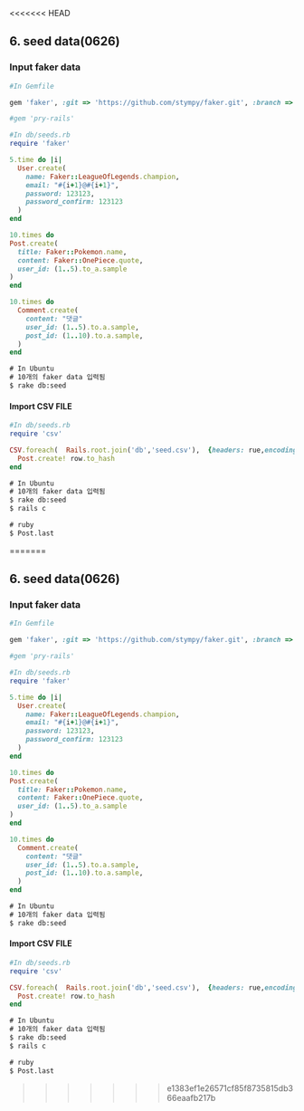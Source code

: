 <<<<<<< HEAD
## 6. seed data(0626)

###  Input faker data

```ruby
#In Gemfile

gem 'faker', :git => 'https://github.com/stympy/faker.git', :branch => 'master' ###facker data 만들어주는 gem

#gem 'pry-rails'
```

```ruby
#In db/seeds.rb
require 'faker'

5.time do |i|
  User.create(
    name: Faker::LeagueOfLegends.champion,
    email: "#{i+1}@#{i+1}",
    password: 123123,
    password_confirm: 123123
  )
end

10.times do
Post.create(
  title: Faker::Pokemon.name,
  content: Faker::OnePiece.quote,
  user_id: (1..5).to_a.sample
)
end

10.times do
  Comment.create(
    content: "댓글"
    user_id: (1..5).to.a.sample,
    post_id: (1..10).to.a.sample,
  )
end
```

```cmd
# In Ubuntu
# 10개의 faker data 입력됨
$ rake db:seed
```



#### Import CSV FILE

```ruby
#In db/seeds.rb
require 'csv'

CSV.foreach(  Rails.root.join('db','seed.csv'),  {headers: rue,encoding: 'UTF-8'}) do |row|
  Post.create! row.to_hash
end

```

```cmd
# In Ubuntu
# 10개의 faker data 입력됨
$ rake db:seed
$ rails c

# ruby
$ Post.last
```



=======
## 6. seed data(0626)

###  Input faker data

```ruby
#In Gemfile

gem 'faker', :git => 'https://github.com/stympy/faker.git', :branch => 'master' ###facker data 만들어주는 gem

#gem 'pry-rails'
```

```ruby
#In db/seeds.rb
require 'faker'

5.time do |i|
  User.create(
    name: Faker::LeagueOfLegends.champion,
    email: "#{i+1}@#{i+1}",
    password: 123123,
    password_confirm: 123123
  )
end

10.times do
Post.create(
  title: Faker::Pokemon.name,
  content: Faker::OnePiece.quote,
  user_id: (1..5).to_a.sample
)
end

10.times do
  Comment.create(
    content: "댓글"
    user_id: (1..5).to.a.sample,
    post_id: (1..10).to.a.sample,
  )
end
```

```cmd
# In Ubuntu
# 10개의 faker data 입력됨
$ rake db:seed
```



#### Import CSV FILE

```ruby
#In db/seeds.rb
require 'csv'

CSV.foreach(  Rails.root.join('db','seed.csv'),  {headers: rue,encoding: 'UTF-8'}) do |row|
  Post.create! row.to_hash
end

```

```cmd
# In Ubuntu
# 10개의 faker data 입력됨
$ rake db:seed
$ rails c

# ruby
$ Post.last
```



>>>>>>> e1383ef1e26571cf85f8735815db366eaafb217b
